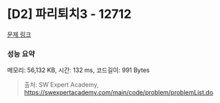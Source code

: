 # [D2] 파리퇴치3 - 12712 

[문제 링크](https://swexpertacademy.com/main/code/problem/problemDetail.do?contestProbId=AXuARWAqDkQDFARa) 

### 성능 요약

메모리: 56,132 KB, 시간: 132 ms, 코드길이: 991 Bytes



> 출처: SW Expert Academy, https://swexpertacademy.com/main/code/problem/problemList.do
